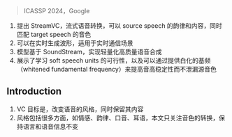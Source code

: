 > ICASSP 2024，Google
<!-- 翻译&理解 -->
<!-- We present StreamVC, a streaming voice conversion solution that preserves the content and prosody of any source speech while matching the voice timbre from any target speech. Un- like previous approaches, StreamVC produces the resulting waveform at low latency from the input signal even on a mo- bile platform, making it applicable to real-time communica- tion scenarios like calls and video conferencing, and address- ing use cases such as voice anonymization in these scenar- ios. Our design leverages the architecture and training strat- egy of the SoundStream neural audio codec for lightweight high-quality speech synthesis. We demonstrate the feasibility of learning soft speech units causally, as well as the effec- tiveness of supplying whitened fundamental frequency infor- mation to improve pitch stability without leaking the source timbre information. -->
1. 提出 StreamVC，流式语音转换，可以 source speech 的韵律和内容，同时匹配 target speech 的音色
2. 可以在实时生成波形，适用于实时通信场景
3. 模型基于 SoundStream，实现轻量化高质量语音合成
4. 展示了学习 soft speech units 的可行性，以及可以通过提供白化的基频（whitened fundamental frequency）来提高音高稳定性而不泄漏源音色

## Introduction
<!-- Voice conversion refers to altering the style of a speech signal while preserving its linguistic content. While style encom- passes many aspects of speech, such as emotion, prosody, ac- cent, and whispering, in this work we focus on the conversion of speaker timbre only while keeping the linguistic and para- linguistic information unchanged. -->
1. VC 目标是，改变语音的风格，同时保留其内容
2. 风格包括很多方面，如情感、韵律、口音、耳语，本文只关注音色的转换，保持语言和语音信息不变
